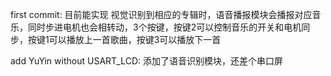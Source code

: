 first commit: 
    目前能实现 视觉识别到相应的专辑时，语音播报模块会播报对应音乐，同时步进电机也会相转动，3个按键，按键2可以控制音乐的开关和电机同步，按键1可以播放上一首歌曲，按键3可以播放下一首

add YuYin without USART_LCD:
    添加了语音识别模块，还差个串口屏
